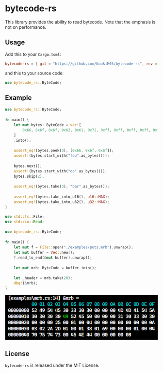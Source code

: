 # bytecode-rs

This library provides the ability to read bytecode.
Note that the emphasis is not on performance.

## Usage

Add this to your `Cargo.toml`:
```toml
bytecode-rs = { git = "https://github.com/NaokiM03/bytecode-rs", rev = "a095542" }
```

and this to your source code:
```rust
use bytecode_rs::ByteCode;
```

## Example

```rust
use bytecode_rs::ByteCode;

fn main() {
    let mut bytes: ByteCode = vec![
        0x66, 0x6f, 0x6f, 0x62, 0x61, 0x72, 0xff, 0xff, 0xff, 0xff, 0xff, 0xff,
    ]
    .into();

    assert_eq!(bytes.peek(3), [0x66, 0x6f, 0x6f]);
    assert!(bytes.start_with("foo".as_bytes()));

    bytes.next();
    assert!(bytes.start_with("oo".as_bytes()));
    bytes.skip(2);

    assert_eq!(bytes.take(3), "bar".as_bytes());

    assert_eq!(bytes.take_into_u16(), u16::MAX);
    assert_eq!(bytes.take_into_u32(), u32::MAX);
}
```

```rust
use std::fs::File;
use std::io::Read;

use bytecode_rs::ByteCode;

fn main() {
    let mut f = File::open("./examples/puts.mrb").unwrap();
    let mut buffer = Vec::new();
    f.read_to_end(&mut buffer).unwrap();

    let mut mrb: ByteCode = buffer.into();

    let _header = mrb.take(20);
    dbg!(&mrb);
}
```

![examples/debug.png](examples/debug.png)

## License

`bytecode-rs` is released under the MIT License.
